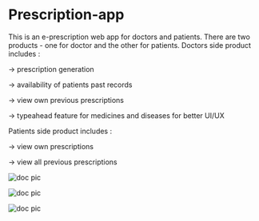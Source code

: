 # Prescription-app
This is an e-prescription web app for doctors and patients.
There are two products - one for doctor and the other for patients.
Doctors side product includes :

-> prescription generation 

-> availability of patients past records

-> view own previous prescriptions

-> typeahead feature for medicines and diseases for better UI/UX

Patients side product includes :

-> view own prescriptions

-> view all previous prescriptions


![doc pic](https://drive.google.com/file/d/0B1aeBH6hlXAlU0xiWElDV2g1aGs/view?usp=sharing "Logo Title Text 1")

![doc pic](https://drive.google.com/file/d/0B1aeBH6hlXAlWEVtRFpPTENIeW8/view?usp=sharing "Logo Title Text 1")

![doc pic](https://drive.google.com/file/d/0B1aeBH6hlXAlN3N2bTRDM29jVWc/view?usp=sharing "Logo Title Text 1")

